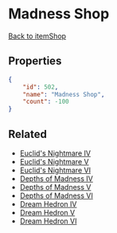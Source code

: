 # Madness Shop

<no description available>

[Back to itemShop](../item-shops.md)

## Properties

```json
{
    "id": 502,
    "name": "Madness Shop",
    "count": -100
}
```

## Related

- [Euclid's Nightmare IV](../items/15759-euclid-s-nightmare-iv.md)
- [Euclid's Nightmare V](../items/15760-euclid-s-nightmare-v.md)
- [Euclid's Nightmare VI](../items/15761-euclid-s-nightmare-vi.md)
- [Depths of Madness IV](../items/15762-depths-of-madness-iv.md)
- [Depths of Madness V](../items/15763-depths-of-madness-v.md)
- [Depths of Madness VI](../items/15764-depths-of-madness-vi.md)
- [Dream Hedron IV](../items/15765-dream-hedron-iv.md)
- [Dream Hedron V](../items/15766-dream-hedron-v.md)
- [Dream Hedron VI](../items/15767-dream-hedron-vi.md)

